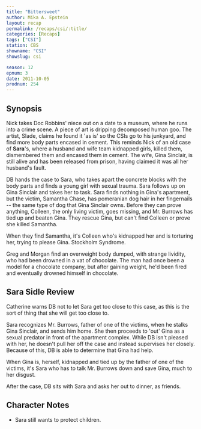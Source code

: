 ```yaml
---
title: "Bittersweet"
author: Mika A. Epstein
layout: recap
permalink: /recaps/csi/:title/
categories: [Recaps]
tags: ["CSI"]
station: CBS
showname: "CSI"
showslug: csi

season: 12
epnum: 3  
date: 2011-10-05
prodnum: 254  
---
```


## Synopsis

Nick takes Doc Robbins' niece out on a date to a museum, where he runs into a crime scene. A piece of art is dripping decomposed human goo. The artist, Slade, claims he found it 'as is' so the CSIs go to his junkyard, and find more body parts encased in cement. This reminds Nick of an old case of **Sara**'s, where a husband and wife team kidnapped girls, killed them, dismembered them and encased them in cement. The wife, Gina Sinclair, is still alive and has been released from prison, having claimed it was all her husband's fault.

DB hands the case to Sara, who takes apart the concrete blocks with the body parts and finds a young girl with sexual trauma. Sara follows up on Gina Sinclair and takes her to task. Sara finds nothing in Gina's apartment, but the victim, Samantha Chase, has pomeranian dog hair in her fingernails -- the same type of dog that Gina Sinclair owns. Before they can prove anything, Colleen, the only living victim, goes missing, and Mr. Burrows has tied up and beaten Gina. They rescue Gina, but can't find Colleen or prove she killed Samantha.

When they find Samantha, it's Colleen who's kidnapped her and is torturing her, trying to please Gina. Stockholm Syndrome.

Greg and Morgan find an overweight body dumped, with strange lividity, who had been drowned in a vat of chocolate. The man had once been a model for a chocolate company, but after gaining weight, he'd been fired and eventually drowned himself in chocolate.

## Sara Sidle Review

Catherine warns DB not to let Sara get too close to this case, as this is the sort of thing that she will get too close to.

Sara recognizes Mr. Burrows, father of one of the victims, when he stalks Gina Sinclair, and sends him home. She then proceeds to 'out' Gina as a sexual predator in front of the apartment complex. While DB isn't pleased with her, he doesn't pull her off the case and instead supervises her closely. Because of this, DB is able to determine that Gina had help.

When Gina is, herself, kidnapped and tied up by the father of one of the victims, it's Sara who has to talk Mr. Burrows down and save Gina, much to her disgust.

After the case, DB sits with Sara and asks her out to dinner, as friends.

## Character Notes

* Sara still wants to protect children.